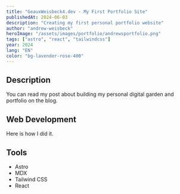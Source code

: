 ```yaml
---
title: "GeauxWeisbeck4.dev - My First Portfolio Site"
publishedAt: 2024-06-03
description: "Creating my first personal portfolio website"
author: "andrew-weisbeck"
heroImage: "/assets/images/portfolio/andrewsportfolio.png"
tags: ["astro", "react", "tailwindcss"]
year: 2024
lang: "EN"
color: "bg-lavender-rose-400"
---
```


## Description

You can read my post about building my personal digital garden and portfolio on the blog.

## Web Development

Here is how I did it.

## Tools

- Astro
- MDX
- Tailwind CSS
- React